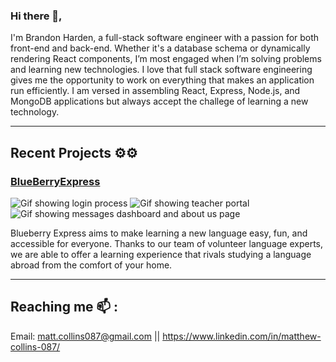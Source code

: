 ### Hi there 👋,

I'm Brandon Harden, a full-stack software engineer with a passion for both front-end and back-end. Whether it's a database schema or dynamically rendering React components, I’m most engaged when I’m solving problems and learning new technologies. I love that full stack software engineering gives me the opportunity to work on everything that makes an application run efficiently. I am versed in assembling React, Express, Node.js, and MongoDB applications but always accept the challege of learning a new technology.

---

## Recent Projects ⚙️⚙️

### [BlueBerryExpress](https://github.com/matt-collins087/BlueberryExpress)

![Gif showing login process](https://thumbs.gfycat.com/ShabbyLiquidBlackrussianterrier-size_restricted.gif)
![Gif showing teacher portal](https://thumbs.gfycat.com/BruisedPointedAoudad-size_restricted.gif)
![Gif showing messages dashboard and about us page](https://thumbs.gfycat.com/BarrenWelldocumentedAmphibian-size_restricted.gif)

Blueberry Express aims to make learning a new language easy, fun, and accessible for everyone. Thanks to our team of volunteer language experts, we are able to offer a learning experience that rivals studying a language abroad from the comfort of your home.

---

## Reaching me 📫 :

Email: matt.collins087@gmail.com || https://www.linkedin.com/in/matthew-collins-087/
